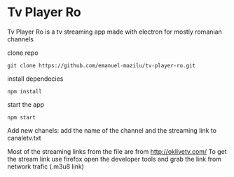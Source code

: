 # Tv Player Ro

Tv Player Ro is a tv streaming app made with electron
for mostly romanian channels

clone repo

```git clone https://github.com/emanuel-mazilu/tv-player-ro.git```

install dependecies

```npm install```

start the app

```npm start```

Add new chanels:
add the name of the channel and the streaming link to canaletv.txt

Most of the streaming links from the file are from http://oklivetv.com/
To get the stream link use firefox open the developer tools and grab the link from network trafic (.m3u8 link)

